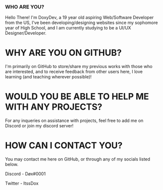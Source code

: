 ### WHO ARE YOU? 

Hello There! I'm DoxyDev, a 19 year old aspiring Web/Software Developer from the US, I've been developing/designing websites since my 
sophomore year of High School, and I am currently studying to be a UI/UX Designer/Developer. 

# WHY ARE YOU ON GITHUB?

I'm primarily on GitHub to store/share my previous works with those who are interested, and to receive feedback from other users here, 
I love learning (and teaching wherever possible)!

# WOULD YOU BE ABLE TO HELP ME WITH ANY PROJECTS?

For any inqueries on assistance with projects, feel free to add me on Discord or join my discord server!

# HOW CAN I CONTACT YOU?

You may contact me here on GitHub, or through any of my socials listed below. 

Discord - Døx#0001

Twitter - ItssDox
